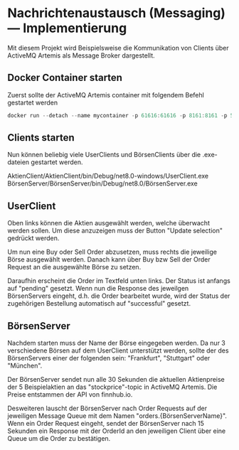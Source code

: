 
# Nachrichtenaustausch (Messaging) — Implementierung

Mit diesem Projekt wird Beispielsweise die Kommunikation von Clients über ActiveMQ Artemis als Message Broker dargestellt.

## Docker Container starten

Zuerst sollte der ActiveMQ Artemis container mit folgendem Befehl gestartet werden

```powershell
docker run --detach --name mycontainer -p 61616:61616 -p 8161:8161 -p 5672:5672 --rm apache/activemq-artemis:latest
```

## Clients starten

Nun können beliebig viele UserClients und BörsenClients über die .exe-dateien gestartet werden.


AktienClient/AktienClient/bin/Debug/net8.0-windows/UserClient.exe
BörsenServer/BörsenServer/bin/Debug/net8.0/BörsenServer.exe

## UserClient

Oben links können die Aktien ausgewählt werden, welche überwacht werden sollen. Um diese anzuzeigen muss der Button "Update selection" gedrückt werden.

Um nun eine Buy oder Sell Order abzusetzen, muss rechts die jeweilige Börse ausgewählt werden. Danach kann über Buy bzw Sell der Order Request an die ausgewählte Börse zu setzen.

Daraufhin erscheint die Order im Textfeld unten links. Der Status ist anfangs auf "pending" gesetzt. Wenn nun die Response des jeweilgen BörsenServers eingeht, d.h. die Order bearbeitet wurde, wird der Status der zugehörigen Bestellung automatisch auf "successful" gesetzt.

## BörsenServer

Nachdem starten muss der Name der Börse eingegeben werden.
Da nur 3 verschiedene Börsen auf dem UserClient unterstützt werden, sollte der des BörsenServers einer der folgenden sein: "Frankfurt", "Stuttgart" oder "München".

Der BörsenServer sendet nun alle 30 Sekunden die aktuellen Aktienpreise der 5 Beispielaktien an das "stockprice"-topic in ActiveMQ Artemis.
Die Preise entstammen der API von finnhub.io.

Desweiteren lauscht der BörsenServer nach Order Requests auf der jeweiligen Message Queue mit dem Namen "orders.{BörsenServerName}".\
Wenn ein Order Request eingeht, sendet der BörsenServer nach 15 Sekunden ein Response mit der OrderId an den jeweiligen Client über eine Queue um die Order zu bestätigen.